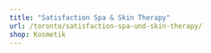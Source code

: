 ```yaml
---
title: "Satisfaction Spa & Skin Therapy"
url: /toronto/satisfaction-spa-und-skin-therapy/
shop: Kosmetik
---
```

